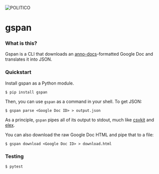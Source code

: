 ![POLITICO](https://rawgithub.com/The-Politico/src/master/images/logo/badge.png)

# gspan

### What is this?

Gspan is a CLI that downloads an [anno-docs](https://github.com/nprapps/anno-docs)-formatted Google Doc and translates it into JSON.

### Quickstart

Install gspan as a Python module.

```
$ pip install gspan
```

Then, you can use `gspan` as a command in your shell. To get JSON:

```
$ gspan parse <Google Doc ID> > output.json
```

As a principle, `gspan` pipes all of its output to stdout, much like [csvkit](http://csvkit.readthedocs.io/en/1.0.2/) and [elex](http://elex.readthedocs.io/en/stable/).

You can also download the raw Google Doc HTML and pipe that to a file:

```
$ gspan download <Google Doc ID> > download.html
```

### Testing

```
$ pytest
```
